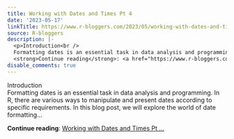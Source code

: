 ```yaml
---
title: Working with Dates and Times Pt 4
date: '2023-05-17'
linkTitle: https://www.r-bloggers.com/2023/05/working-with-dates-and-times-pt-4/
source: R-bloggers
description: |-
  <p>Introduction<br />
  Formatting dates is an essential task in data analysis and programming. In R, there are various ways to manipulate and present dates according to specific requirements. In this blog post, we will explore the world of date formatting...</p>
  <strong>Continue reading</strong>: <a href="https://www.r-bloggers.com/2023/05/working-with-dates-and-times-pt-4/">Working with Dates and Times Pt ...
disable_comments: true
---
```

<p>Introduction<br />
Formatting dates is an essential task in data analysis and programming. In R, there are various ways to manipulate and present dates according to specific requirements. In this blog post, we will explore the world of date formatting...</p>
<strong>Continue reading</strong>: <a href="https://www.r-bloggers.com/2023/05/working-with-dates-and-times-pt-4/">Working with Dates and Times Pt ...